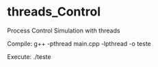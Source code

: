 # threads_Control

Process Control Simulation with threads

Compile:
	g++ -pthread main.cpp -lpthread -o teste

Execute:
	./teste
